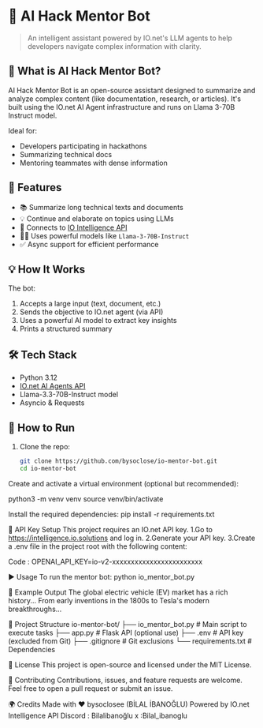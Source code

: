 # 🧠 AI Hack Mentor Bot

> An intelligent assistant powered by IO.net's LLM agents to help developers navigate complex information with clarity.

## 🚀 What is AI Hack Mentor Bot?

AI Hack Mentor Bot is an open-source assistant designed to summarize and analyze complex content (like documentation, research, or articles). It's built using the IO.net AI Agent infrastructure and runs on Llama 3-70B Instruct model.

Ideal for:
- Developers participating in hackathons
- Summarizing technical docs
- Mentoring teammates with dense information

## 🚀 Features

- 📚 Summarize long technical texts and documents  
- 💡 Continue and elaborate on topics using LLMs  
- 🔗 Connects to [IO Intelligence API](https://intelligence.io.solutions/)  
- 🧑‍💻 Uses powerful models like `Llama-3-70B-Instruct`  
- ✅ Async support for efficient performance

## 💡 How It Works

The bot:
1. Accepts a large input (text, document, etc.)
2. Sends the objective to IO.net agent (via API)
3. Uses a powerful AI model to extract key insights
4. Prints a structured summary

## 🛠️ Tech Stack

- Python 3.12
- [IO.net AI Agents API](https://ai.io.net/ai/agents)
- Llama-3.3-70B-Instruct model
- Asyncio & Requests

## 🔧 How to Run

1. Clone the repo:
   ```bash
   git clone https://github.com/bysoclose/io-mentor-bot.git
   cd io-mentor-bot


Create and activate a virtual environment (optional but recommended):

python3 -m venv venv
source venv/bin/activate


Install the required dependencies:
pip install -r requirements.txt


🔐 API Key Setup
This project requires an IO.net API key.
     1.Go to https://intelligence.io.solutions and log in.
     2.Generate your API key.
     3.Create a .env file in the project root with the following content:

Code : OPENAI_API_KEY=io-v2-xxxxxxxxxxxxxxxxxxxxxxxx

▶️ Usage
To run the mentor bot:
python io_mentor_bot.py



📄 Example Output
The global electric vehicle (EV) market has a rich history...
From early inventions in the 1800s to Tesla's modern breakthroughs...


📁 Project Structure
io-mentor-bot/
├── io_mentor_bot.py        # Main script to execute tasks
├── app.py                  # Flask API (optional use)
├── .env                    # API key (excluded from Git)
├── .gitignore              # Git exclusions
└── requirements.txt        # Dependencies

🪪 License
This project is open-source and licensed under the MIT License.


🤝 Contributing
Contributions, issues, and feature requests are welcome.
Feel free to open a pull request or submit an issue.


🌍 Credits
Made with ❤️ bysoclosee (BİLAL İBANOĞLU)
Powered by IO.net Intelligence API
Discord : Bilalibanoğlu
x :Bilal_ibanoglu

